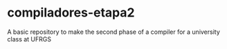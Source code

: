 # compiladores-etapa2
A basic repository to make the second phase of a compiler for a university class at UFRGS
